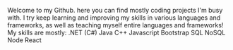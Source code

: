 Welcome to my Github. here you can find mostly coding projects I'm busy with. I try keep learning and improving my skills in various languages and frameworks, as well as teaching myself entire languages and frameworks! 
My skills are mostly:
.NET (C#)
Java
C++
Javascript
Bootstrap
SQL
NoSQL
Node
React
